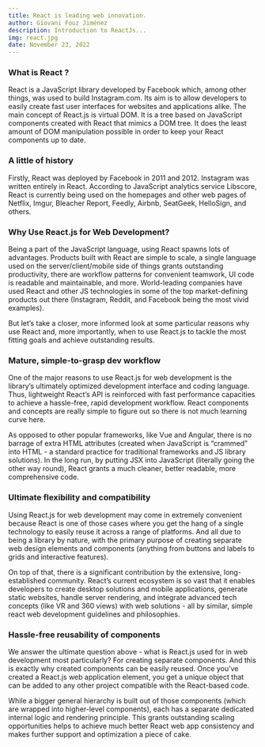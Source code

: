 ```yaml
---
title: React is leading web innovation.
author: Giovani Fouz Jiménez
description: Introduction to ReactJs...
img: react.jpg
date: November 23, 2022
---
```


### What is React ?

React is a JavaScript library developed by Facebook which, among other things, was used to build Instagram.com. Its aim is to allow developers to easily create fast user interfaces for websites and applications alike. The main concept of React.js is virtual DOM. It is a tree based on JavaScript components created with React that mimics a DOM tree. It does the least amount of DOM manipulation possible in order to keep your React components up to date.

### A little of history

Firstly, React was deployed by Facebook in 2011 and 2012. Instagram was written entirely in React. According to JavaScript analytics service Libscore, React is currently being used on the homepages and other web pages of Netflix, Imgur, Bleacher Report, Feedly, Airbnb, SeatGeek, HelloSign, and others.

### Why Use React.js for Web Development?

Being a part of the JavaScript language, using React spawns lots of advantages. Products built with React are simple to scale, a single language used on the server/client/mobile side of things grants outstanding productivity, there are workflow patterns for convenient teamwork, UI code is readable and maintainable, and more. World-leading companies have used React and other JS technologies in some of the top market-defining products out there (Instagram, Reddit, and Facebook being the most vivid examples).

But let’s take a closer, more informed look at some particular reasons why use React and, more importantly, when to use React.js to tackle the most fitting goals and achieve outstanding results.

### Mature, simple-to-grasp dev workflow

One of the major reasons to use React.js for web development is the library’s ultimately optimized development interface and coding language. Thus, lightweight React’s API is reinforced with fast performance capacities to achieve a hassle-free, rapid development workflow. React components and concepts are really simple to figure out so there is not much learning curve here.

As opposed to other popular frameworks, like Vue and Angular, there is no barrage of extra HTML attributes (created when JavaScript is “crammed” into HTML - a standard practice for traditional frameworks and JS library solutions). In the long run, by putting JSX into JavaScript (literally going the other way round), React grants a much cleaner, better readable, more comprehensive code.

### Ultimate flexibility and compatibility

Using React.js for web development may come in extremely convenient because React is one of those cases where you get the hang of a single technology to easily reuse it across a range of platforms. And all due to being a library by nature, with the primary purpose of creating separate web design elements and components (anything from buttons and labels to grids and interactive features).

On top of that, there is a significant contribution by the extensive, long-established community. React’s current ecosystem is so vast that it enables developers to create desktop solutions and mobile applications, generate static websites, handle server rendering, and integrate advanced tech concepts (like VR and 360 views) with web solutions - all by similar, simple react web development guidelines and philosophies.

### Hassle-free reusability of components

We answer the ultimate question above - what is React.js used for in web development most particularly? For creating separate components. And this is exactly why created components can be easily reused. Once you’ve created a React.js web application element, you get a unique object that can be added to any other project compatible with the React-based code.

While a bigger general hierarchy is built out of those components (which are wrapped into higher-level components), each has a separate dedicated internal logic and rendering principle. This grants outstanding scaling opportunities helps to achieve much better React web app consistency and makes further support and optimization a piece of cake.

